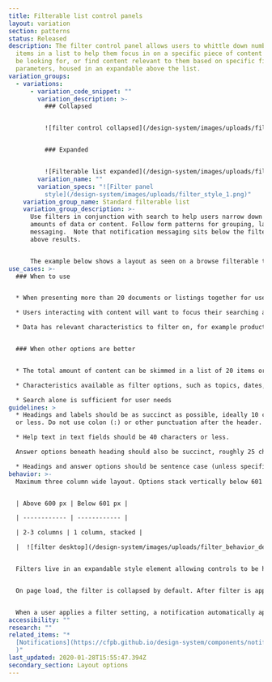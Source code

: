 ```yaml
---
title: Filterable list control panels
layout: variation
section: patterns
status: Released
description: The filter control panel allows users to whittle down number of
  items in a list to help them focus in on a specific piece of content they may
  be looking for, or find content relevant to them based on specific filter
  parameters, housed in an expandable above the list.
variation_groups:
  - variations:
      - variation_code_snippet: ""
        variation_description: >-
          ### Collapsed


          ![filter control collapsed](/design-system/images/uploads/filter_collapsed.png)


          ### Expanded


          ![Filterable list expanded](/design-system/images/uploads/filter_expanded.png)
        variation_name: ""
        variation_specs: "![Filter panel
          style](/design-system/images/uploads/filter_style_1.png)"
    variation_group_name: Standard filterable list
    variation_group_description: >-
      Use filters in conjunction with search to help users narrow down large
      amounts of data or content. Follow form patterns for grouping, layout, and
      messaging.  Note that notification messaging sits below the filter and
      above results.


      The example below shows a layout as seen on a browse filterable template.
use_cases: >-
  ### When to use


  * When presenting more than 20 documents or listings together for users to browse through.

  * Users interacting with content will want to focus their searching activities on this specific group of content, rather than using the general site search.

  * Data has relevant characteristics to filter on, for example product and issue for complaint data, location and property type for HMDA, date range and categories for articles


  ### When other options are better


  * The total amount of content can be skimmed in a list of 20 items or less.

  * Characteristics available as filter options, such as topics, dates, and categories, are not relevant to the content.

  * Search alone is sufficient for user needs
guidelines: >
  * Headings and labels should be as succinct as possible, ideally 10 characters
  or less. Do not use colon (:) or other punctuation after the header.

  * Help text in text fields should be 40 characters or less.

  Answer options beneath heading should also be succinct, roughly 25 characters or less.

  * Headings and answer options should be sentence case (unless specifically proper nouns or titles)
behavior: >-
  Maximum three column wide layout. Options stack vertically below 601 pixels.


  | Above 600 px | Below 601 px |

  | ------------ | ------------ |

  | 2-3 columns | 1 column, stacked |

  |  ![filter desktop](/design-system/images/uploads/filter_behavior_desktop_1.jpg) | ![filter mobile](/design-system/images/uploads/filter_behavior_mobile_1.jpg) |


  Filters live in an expandable style element allowing controls to be hidden when not in use or needed.


  On page load, the filter is collapsed by default. After filter is applied it remains open, except for mobile breakpoint (< 601 px) where is is collapsed after filtering to make vertical space for the notification to be viewed on screen.


  When a user applies a filter setting, a notification automatically appears below the panel indicating number of results or errors.
accessibility: ""
research: ""
related_items: "*
  [Notifications](https://cfpb.github.io/design-system/components/notifications\
  )"
last_updated: 2020-01-28T15:55:47.394Z
secondary_section: Layout options
---
```

